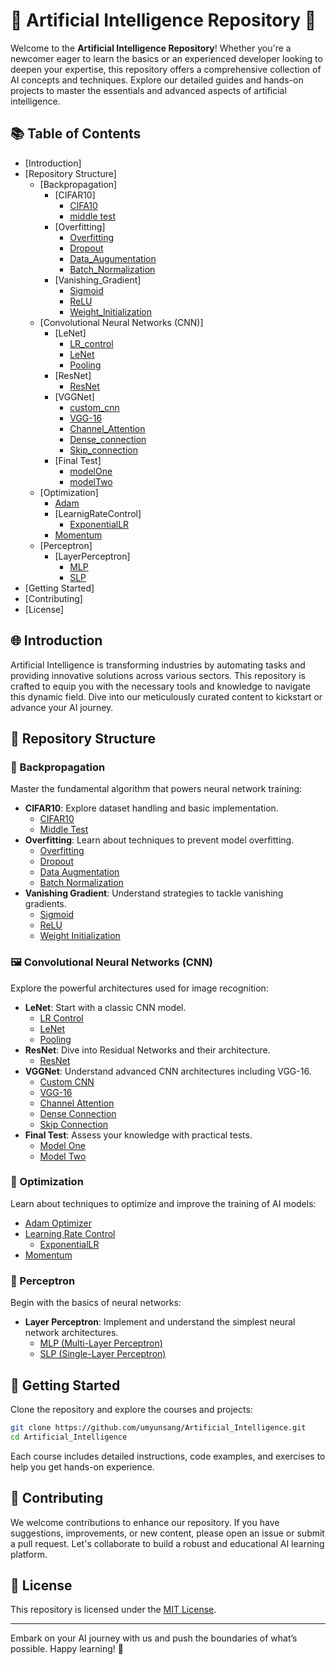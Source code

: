 # 🌟 Artificial Intelligence Repository 🌟

Welcome to the **Artificial Intelligence Repository**! Whether you're a newcomer eager to learn the basics or an experienced developer looking to deepen your expertise, this repository offers a comprehensive collection of AI concepts and techniques. Explore our detailed guides and hands-on projects to master the essentials and advanced aspects of artificial intelligence.

## 📚 Table of Contents

- [Introduction]
- [Repository Structure]
  - [Backpropagation]
    - [CIFAR10]
      - [CIFA10](Backpropagation/CIFAR10/CIFAR10.py)
      - [middle test](Backpropagation/CIFAR10/인공지능_중간고사_엄윤상_1705817.py)
    - [Overfitting]
      - [Overfitting](Backpropagation/Overfitting/Overfitting.py)
      - [Dropout](Backpropagation/Overfitting/Dropout.py)
      - [Data_Augumentation](Backpropagation/Overfitting/Data_Augumentation.py)
      - [Batch_Normalization](Backpropagation/Overfitting/Batch_Normalization.py)
    - [Vanishing_Gradient]
      - [Sigmoid](Backpropagation/Vanishing_Gradient/Sigmoid.py)
      - [ReLU](Backpropagation/Vanishing_Gradient/ReLU.py)
      - [Weight_lnitialization](Backpropagation/Vanishing_Gradient/Weight_Initialization.py)
  - [Convolutional Neural Networks (CNN)]
    - [LeNet]
      - [LR_control](CNN/LeNet/LR_control.py)
      - [LeNet](CNN/LeNet/LeNet.py)
      - [Pooling](CNN/LeNet/Pooling.py)
    - [ResNet]
      - [ResNet](CNN/ResNet/ResNet.py)
    - [VGGNet]
      - [custom_cnn](CNN/VGGNet/UMNet.py)
      - [VGG-16](CNN/VGGNet/VGG.py)
      - [Channel_Attention](CNN/VGGNet/VGGCA.py)
      - [Dense_connection](CNN/VGGNet/VGGDense.py)
      - [Skip_connection](CNN/VGGNet/VGGSkip.py)
    - [Final Test]
      - [modelOne](CNN/final/ex01.py)
      - [modelTwo](CNN/final/ex02.py)
  - [Optimization]
    - [Adam](Optimization/Adam/Adam.py)
    - [LearnigRateControl]
      - [ExponentialLR](Optimization/LearnigRateControl/ExponentialLR.py)
    - [Momentum](Optimization/Momentum/Momentum.py)
  - [Perceptron]
    - [LayerPerceptron]
      - [MLP](Perceptron/LayerPerceptron/MLP.py)
      - [SLP](Perceptron/LayerPerceptron/SLP.py)
- [Getting Started]
- [Contributing]
- [License]

## 🌐 Introduction

Artificial Intelligence is transforming industries by automating tasks and providing innovative solutions across various sectors. This repository is crafted to equip you with the necessary tools and knowledge to navigate this dynamic field. Dive into our meticulously curated content to kickstart or advance your AI journey.

## 📂 Repository Structure

### 🔄 Backpropagation

Master the fundamental algorithm that powers neural network training:

- **CIFAR10**: Explore dataset handling and basic implementation.
  - [CIFAR10](Backpropagation/CIFAR10/CIFAR10.py)
  - [Middle Test](Backpropagation/CIFAR10/인공지능_중간고사_엄윤상_1705817.py)
- **Overfitting**: Learn about techniques to prevent model overfitting.
  - [Overfitting](Backpropagation/Overfitting/Overfitting.py)
  - [Dropout](Backpropagation/Overfitting/Dropout.py)
  - [Data Augmentation](Backpropagation/Overfitting/Data_Augumentation.py)
  - [Batch Normalization](Backpropagation/Overfitting/Batch_Normalization.py)
- **Vanishing Gradient**: Understand strategies to tackle vanishing gradients.
  - [Sigmoid](Backpropagation/Vanishing_Gradient/Sigmoid.py)
  - [ReLU](Backpropagation/Vanishing_Gradient/ReLU.py)
  - [Weight Initialization](Backpropagation/Vanishing_Gradient/Weight_Initialization.py)

### 🖼️ Convolutional Neural Networks (CNN)

Explore the powerful architectures used for image recognition:

- **LeNet**: Start with a classic CNN model.
  - [LR Control](CNN/LeNet/LR_control.py)
  - [LeNet](CNN/LeNet/LeNet.py)
  - [Pooling](CNN/LeNet/Pooling.py)
- **ResNet**: Dive into Residual Networks and their architecture.
  - [ResNet](CNN/ResNet/ResNet.py)
- **VGGNet**: Understand advanced CNN architectures including VGG-16.
  - [Custom CNN](CNN/VGGNet/UMNet.py)
  - [VGG-16](CNN/VGGNet/VGG.py)
  - [Channel Attention](CNN/VGGNet/VGGCA.py)
  - [Dense Connection](CNN/VGGNet/VGGDense.py)
  - [Skip Connection](CNN/VGGNet/VGGSkip.py)
- **Final Test**: Assess your knowledge with practical tests.
  - [Model One](CNN/final/ex01.py)
  - [Model Two](CNN/final/ex02.py)

### 🚀 Optimization

Learn about techniques to optimize and improve the training of AI models:

- [Adam Optimizer](Optimization/Adam/Adam.py)
- [Learning Rate Control](Optimization/LearnigRateControl/ExponentialLR.py)
  - [ExponentialLR](Optimization/LearnigRateControl/ExponentialLR.py)
- [Momentum](Optimization/Momentum/Momentum.py)

### 🌱 Perceptron

Begin with the basics of neural networks:

- **Layer Perceptron**: Implement and understand the simplest neural network architectures.
  - [MLP (Multi-Layer Perceptron)](Perceptron/LayerPerceptron/MLP.py)
  - [SLP (Single-Layer Perceptron)](Perceptron/LayerPerceptron/SLP.py)

## 🚀 Getting Started

Clone the repository and explore the courses and projects:

```bash
git clone https://github.com/umyunsang/Artificial_Intelligence.git
cd Artificial_Intelligence
```

Each course includes detailed instructions, code examples, and exercises to help you get hands-on experience.

## 🤝 Contributing

We welcome contributions to enhance our repository. If you have suggestions, improvements, or new content, please open an issue or submit a pull request. Let's collaborate to build a robust and educational AI learning platform.

## 📜 License

This repository is licensed under the [MIT License](LICENSE).

---

Embark on your AI journey with us and push the boundaries of what’s possible. Happy learning! 🌟
